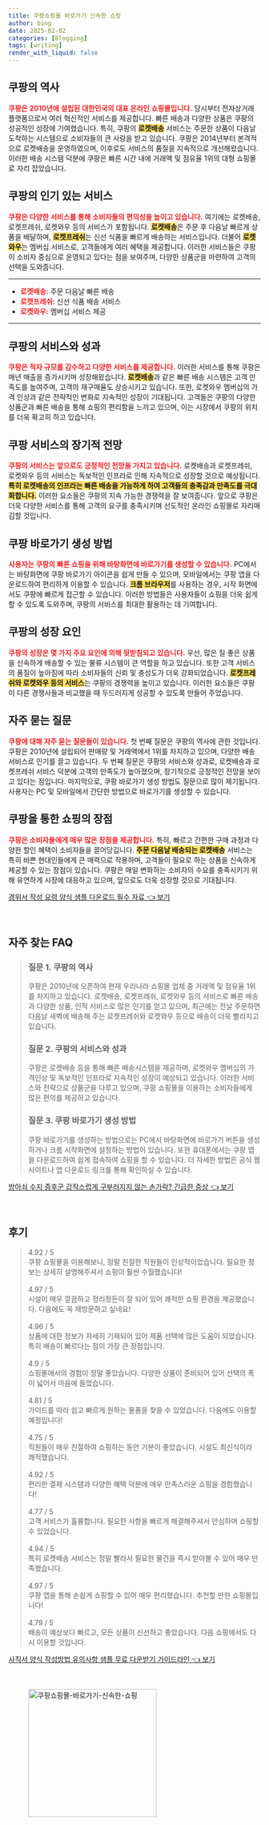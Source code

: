 ```yaml
---
title: 쿠팡쇼핑몰 바로가기 신속한 쇼핑
author: bing
date: 2025-02-02
categories: [Blogging]
tags: [writing]
render_with_liquid: false
---
```



<h2 id='쿠팡의 역사'>쿠팡의 역사</h2>

<p><b><span style="color: #ee2323;">쿠팡은 2010년에 설립된 대한민국의 대표 온라인 쇼핑몰입니다.</span></b> 당시부터 전자상거래 플랫폼으로서 여러 혁신적인 서비스를 제공합니다. 빠른 배송과 다양한 상품은 쿠팡의 성공적인 성장에 기여했습니다. 특히, 쿠팡의 <b><span style="background-color: #ffe066;">로켓배송</span></b> 서비스는 주문한 상품이 다음날 도착하는 시스템으로 소비자들의 큰 사랑을 받고 있습니다. 쿠팡은 2014년부터 본격적으로 로켓배송을 운영하였으며, 이후로도 서비스의 품질을 지속적으로 개선해왔습니다. 이러한 배송 시스템 덕분에 쿠팡은 빠른 시간 내에 거래액 및 점유율 1위의 대형 쇼핑몰로 자리 잡았습니다.</p>

<h2 id='쿠팡의 인기있는 서비스'>쿠팡의 인기 있는 서비스</h2>

<p><b><span style="color: #ee2323;">쿠팡은 다양한 서비스를 통해 소비자들의 편의성을 높이고 있습니다.</span></b> 여기에는 로켓배송, 로켓프레쉬, 로켓와우 등의 서비스가 포함됩니다. <b><span style="background-color: #ffe066;">로켓배송</span></b>은 주문 후 다음날 빠르게 상품을 배달하며, <b><span style="background-color: #ffe066;">로켓프레쉬</span></b>는 신선 식품을 빠르게 배송하는 서비스입니다. 더불어 <b><span style="background-color: #ffe066;">로켓와우</span></b>는 멤버십 서비스로, 고객들에게 여러 혜택을 제공합니다. 이러한 서비스들은 쿠팡이 소비자 중심으로 운영되고 있다는 점을 보여주며, 다양한 상품군을 마련하여 고객의 선택을 도와줍니다.</p>

<hr />

<ul>
    <li><b><span style="color: #ee2323;">로켓배송:</span></b> 주문 다음날 빠른 배송</li>
    <li><b><span style="color: #ee2323;">로켓프레쉬:</span></b> 신선 식품 배송 서비스</li>
    <li><b><span style="color: #ee2323;">로켓와우:</span></b> 멤버십 서비스 제공</li>
</ul>

<hr />

<h2 id='쿠팡의 서비스와 성과'>쿠팡의 서비스와 성과</h2>

<p><b><span style="color: #ee2323;">쿠팡은 적자 규모를 감수하고 다양한 서비스를 제공합니다.</span></b> 이러한 서비스를 통해 쿠팡은 매년 매출을 증가시키며 성장해왔습니다. <b><span style="background-color: #ffe066;">로켓배송</span></b>과 같은 빠른 배송 시스템은 고객 만족도를 높여주며, 고객의 재구매율도 상승시키고 있습니다. 또한, 로켓와우 멤버십의 가격 인상과 같은 전략적인 변화로 지속적인 성장이 기대됩니다. 고객들은 쿠팡의 다양한 상품군과 빠른 배송을 통해 쇼핑의 편리함을 느끼고 있으며, 이는 시장에서 쿠팡의 위치를 더욱 확고히 하고 있습니다.</p>

<h2 id='쿠팡 서비스의 장기적 전망'>쿠팡 서비스의 장기적 전망</h2>

<p><b><span style="color: #ee2323;">쿠팡의 서비스는 앞으로도 긍정적인 전망을 가지고 있습니다.</span></b> 로켓배송과 로켓프레쉬, 로켓와우 등의 서비스는 독보적인 인프라로 인해 지속적으로 성장할 것으로 예상됩니다. <b><span style="background-color: #ffe066;">특히 로켓배송의 인프라는 빠른 배송을 가능하게 하여 고객들의 충족감과 만족도를 극대화합니다.</span></b> 이러한 요소들은 쿠팡의 지속 가능한 경쟁력을 잘 보여줍니다. 앞으로 쿠팡은 더욱 다양한 서비스를 통해 고객의 요구를 충족시키며 선도적인 온라인 쇼핑몰로 자리매김할 것입니다.</p>

<h2 id='쿠팡 바로가기 생성 방법'>쿠팡 바로가기 생성 방법</h2>

<p><b><span style="color: #ee2323;">사용자는 쿠팡의 빠른 쇼핑을 위해 바탕화면에 바로가기를 생성할 수 있습니다.</span></b> PC에서는 바탕화면에 쿠팡 바로가기 아이콘을 쉽게 만들 수 있으며, 모바일에서는 쿠팡 앱을 다운로드하여 편리하게 이용할 수 있습니다. <b><span style="background-color: #ffe066;">크롬 브라우저</span></b>를 사용하는 경우, 시작 화면에서도 쿠팡에 빠르게 접근할 수 있습니다. 이러한 방법들은 사용자들이 쇼핑을 더욱 쉽게 할 수 있도록 도와주며, 쿠팡의 서비스를 최대한 활용하는 데 기여합니다.</p>

<h2 id='쿠팡의 성장 요인'>쿠팡의 성장 요인</h2>

<p><b><span style="color: #ee2323;">쿠팡의 성장은 몇 가지 주요 요인에 의해 뒷받침되고 있습니다.</span></b> 우선, 많은 질 좋은 상품을 신속하게 배송할 수 있는 물류 시스템이 큰 역할을 하고 있습니다. 또한 고객 서비스의 품질이 높아짐에 따라 소비자들의 신뢰 및 충성도가 더욱 강화되었습니다. <b><span style="background-color: #ffe066;">로켓프레쉬와 로켓와우 등의 서비스</span></b>는 쿠팡의 경쟁력을 높이고 있습니다. 이러한 요소들은 쿠팡이 다른 경쟁사들과 비교했을 때 두드러지게 성공할 수 있도록 만들어 주었습니다.</p>

<h2 id='자주 묻는 질문'>자주 묻는 질문</h2>

<p><b><span style="color: #ee2323;">쿠팡에 대해 자주 묻는 질문들이 있습니다.</span></b> 첫 번째 질문은 쿠팡의 역사에 관한 것입니다. 쿠팡은 2010년에 설립되어 판매량 및 거래액에서 1위를 차지하고 있으며, 다양한 배송 서비스로 인기를 끌고 있습니다. 두 번째 질문은 쿠팡의 서비스와 성과로, 로켓배송과 로켓프레쉬 서비스 덕분에 고객의 만족도가 높아졌으며, 장기적으로 긍정적인 전망을 보이고 있다는 점입니다. 마지막으로, 쿠팡 바로가기 생성 방법도 질문으로 많이 제기됩니다. 사용자는 PC 및 모바일에서 간단한 방법으로 바로가기를 생성할 수 있습니다.</p>

<h2 id='쿠팡을 통한 쇼핑의 장점'>쿠팡을 통한 쇼핑의 장점</h2>

<p><b><span style="color: #ee2323;">쿠팡은 소비자들에게 매우 많은 장점을 제공합니다.</span></b> 특히, 빠르고 간편한 구매 과정과 다양한 할인 혜택이 소비자들을 끌어당깁니다. <b><span style="background-color: #ffe066;">주문 다음날 배송되는 로켓배송</span></b> 서비스는 특히 바쁜 현대인들에게 큰 매력으로 작용하며, 고객들이 필요로 하는 상품을 신속하게 제공할 수 있는 장점이 있습니다. 쿠팡은 매일 변화하는 소비자의 수요를 충족시키기 위해 유연하게 시장에 대응하고 있으며, 앞으로도 더욱 성장할 것으로 기대됩니다.</p>


<p><a class="click-button" title="경위서 작성 요령 양식 샘플 다운로드 필수 자료" href="https://afficreate.github.io/posts/%EA%B2%BD%EC%9C%84%EC%84%9C-%EC%9E%91%EC%84%B1-%EC%9A%94%EB%A0%B9-%EC%96%91%EC%8B%9D-%EC%83%98%ED%94%8C-%EB%8B%A4%EC%9A%B4%EB%A1%9C%EB%93%9C-%ED%95%84%EC%88%98-%EC%9E%90%EB%A3%8C/" rel="dofollow">경위서 작성 요령 양식 샘플 다운로드 필수 자료 👈 보기</a></p><br>
<h2 id='자주_찾는_FAQ'>자주 찾는 FAQ</h2>
<div itemscope="" itemtype="https://schema.org/FAQPage"> 
<blockquote> 
<div itemscope="" itemprop="mainEntity" itemtype="https://schema.org/Question"> 
<h3 itemprop="name">질문 1. 쿠팡의 역사</h3> 
<div itemscope="" itemprop="acceptedAnswer" itemtype="https://schema.org/Answer"> 
<span itemprop="text"> 
<p>쿠팡은 2010년에 오픈하여 현재 우리나라 쇼핑몰 업체 중 거래액 및 점유율 1위를 차지하고 있습니다. 로켓배송, 로켓프레쉬, 로켓와우 등의 서비스로 빠른 배송과 다양한 상품, 인적 서비스로 많은 인기를 얻고 있으며, 최근에는 전날 주문하면 다음날 새벽에 배송해 주는 로켓프레쉬와 로켓와우 등으로 배송이 더욱 빨라지고 있습니다.</p> 
</span> 
</div> 
</div> 
<div itemscope="" itemprop="mainEntity" itemtype="https://schema.org/Question"> 
<h3 itemprop="name">질문 2. 쿠팡의 서비스와 성과</h3> 
<div itemscope="" itemprop="acceptedAnswer" itemtype="https://schema.org/Answer"> 
<span itemprop="text"> 
<p>쿠팡은 로켓배송 등을 통해 빠른 배송시스템을 제공하며, 로켓와우 멤버십의 가격인상 및 독보적인 인프라로 지속적인 성장이 예상되고 있습니다. 이러한 서비스와 전략으로 상품군을 다루고 있으며, 쿠팡 쇼핑몰을 이용하는 소비자들에게 많은 편의를 제공하고 있습니다.</p> 
</span> 
</div> 
</div> 
<div itemscope="" itemprop="mainEntity" itemtype="https://schema.org/Question"> 
<h3 itemprop="name">질문 3. 쿠팡 바로가기 생성 방법</h3> 
<div itemscope="" itemprop="acceptedAnswer" itemtype="https://schema.org/Answer"> 
<span itemprop="text"> 
<p>쿠팡 바로가기를 생성하는 방법으로는 PC에서 바탕화면에 바로가기 버튼을 생성하거나 크롬 시작화면에 설정하는 방법이 있습니다. 또한 휴대폰에서는 쿠팡 앱을 다운로드하여 쉽게 접속하여 쇼핑을 할 수 있습니다. 더 자세한 방법은 공식 웹사이트나 앱 다운로드 링크를 통해 확인하실 수 있습니다.</p> 
</span> 
</div> 
</div> 
</blockquote> 
</div>
<p><a class="click-button" title="방아쇠 수지 증후군 갑작스럽게 구부러지지 않는 손가락? 긴급한 증상" href="https://afficreate.github.io/posts/%EB%B0%A9%EC%95%84%EC%87%A0-%EC%88%98%EC%A7%80-%EC%A6%9D%ED%9B%84%EA%B5%B0-%EA%B0%91%EC%9E%91%EC%8A%A4%EB%9F%BD%EA%B2%8C-%EA%B5%AC%EB%B6%80%EB%9F%AC%EC%A7%80%EC%A7%80-%EC%95%8A%EB%8A%94-%EC%86%90%EA%B0%80%EB%9D%BD-%EA%B8%B4%EA%B8%89%ED%95%9C-%EC%A6%9D%EC%83%81/" rel="dofollow">방아쇠 수지 증후군 갑작스럽게 구부러지지 않는 손가락? 긴급한 증상 👈 보기</a></p><br>
<h2 id='후기'>후기</h2>
<div itemscope itemtype="https://schema.org/Product">
  <blockquote>
  <div itemprop="review" itemscope itemtype="https://schema.org/Review">
      <div itemprop="reviewRating" itemscope itemtype="https://schema.org/Rating"> <span itemprop="ratingValue">4.92</span> / <span itemprop="bestRating">5</span> </div>
      <span itemprop="reviewBody">쿠팡 쇼핑몰을 이용해보니, 정말 친절한 직원들이 인상적이었습니다. 필요한 정보는 상세히 설명해주셔서 쇼핑이 훨씬 수월했습니다!</span>
  </div>
  <br>
  <div itemprop="review" itemscope itemtype="https://schema.org/Review">
      <div itemprop="reviewRating" itemscope itemtype="https://schema.org/Rating"> <span itemprop="ratingValue">4.97</span> / <span itemprop="bestRating">5</span> </div>
      <span itemprop="reviewBody">시설이 매우 깔끔하고 정리정돈이 잘 되어 있어 쾌적한 쇼핑 환경을 제공했습니다. 다음에도 꼭 재방문하고 싶네요!</span>
  </div>
  <br>
  <div itemprop="review" itemscope itemtype="https://schema.org/Review">
      <div itemprop="reviewRating" itemscope itemtype="https://schema.org/Rating"> <span itemprop="ratingValue">4.96</span> / <span itemprop="bestRating">5</span> </div>
      <span itemprop="reviewBody">상품에 대한 정보가 자세히 기재되어 있어 제품 선택에 많은 도움이 되었습니다. 특히 배송이 빠르다는 점이 가장 큰 장점입니다.</span>
  </div>
  <br>
  <div itemprop="review" itemscope itemtype="https://schema.org/Review">
      <div itemprop="reviewRating" itemscope itemtype="https://schema.org/Rating"> <span itemprop="ratingValue">4.9</span> / <span itemprop="bestRating">5</span> </div>
      <span itemprop="reviewBody">쇼핑몰에서의 경험이 정말 좋았습니다. 다양한 상품이 준비되어 있어 선택의 폭이 넓어서 마음에 들었습니다.</span>
  </div>
  <br>
  <div itemprop="review" itemscope itemtype="https://schema.org/Review">
      <div itemprop="reviewRating" itemscope itemtype="https://schema.org/Rating"> <span itemprop="ratingValue">4.81</span> / <span itemprop="bestRating">5</span> </div>
      <span itemprop="reviewBody">가이드를 따라 쉽고 빠르게 원하는 물품을 찾을 수 있었습니다. 다음에도 이용할 예정입니다!</span>
  </div>
  <br>
  <div itemprop="review" itemscope itemtype="https://schema.org/Review">
      <div itemprop="reviewRating" itemscope itemtype="https://schema.org/Rating"> <span itemprop="ratingValue">4.75</span> / <span itemprop="bestRating">5</span> </div>
      <span itemprop="reviewBody">직원들이 매우 친절하여 쇼핑하는 동안 기분이 좋았습니다. 시설도 최신식이라 쾌적했습니다.</span>
  </div>
  <br>
  <div itemprop="review" itemscope itemtype="https://schema.org/Review">
      <div itemprop="reviewRating" itemscope itemtype="https://schema.org/Rating"> <span itemprop="ratingValue">4.92</span> / <span itemprop="bestRating">5</span> </div>
      <span itemprop="reviewBody">편리한 결제 시스템과 다양한 혜택 덕분에 매우 만족스러운 쇼핑을 경험했습니다!</span>
  </div>
  <br>
  <div itemprop="review" itemscope itemtype="https://schema.org/Review">
      <div itemprop="reviewRating" itemscope itemtype="https://schema.org/Rating"> <span itemprop="ratingValue">4.77</span> / <span itemprop="bestRating">5</span> </div>
      <span itemprop="reviewBody">고객 서비스가 훌륭합니다. 필요한 사항을 빠르게 해결해주셔서 안심하며 쇼핑할 수 있었습니다.</span>
  </div>
  <br>
  <div itemprop="review" itemscope itemtype="https://schema.org/Review">
      <div itemprop="reviewRating" itemscope itemtype="https://schema.org/Rating"> <span itemprop="ratingValue">4.94</span> / <span itemprop="bestRating">5</span> </div>
      <span itemprop="reviewBody">특히 로켓배송 서비스는 정말 빨라서 필요한 물건을 즉시 받아볼 수 있어 매우 만족했습니다.</span>
  </div>
  <br>
  <div itemprop="review" itemscope itemtype="https://schema.org/Review">
      <div itemprop="reviewRating" itemscope itemtype="https://schema.org/Rating"> <span itemprop="ratingValue">4.97</span> / <span itemprop="bestRating">5</span> </div>
      <span itemprop="reviewBody">쿠팡 앱을 통해 손쉽게 쇼핑할 수 있어 매우 편리했습니다. 추천할 만한 쇼핑몰입니다!</span>
  </div>
  <br>
  <div itemprop="review" itemscope itemtype="https://schema.org/Review">
      <div itemprop="reviewRating" itemscope itemtype="https://schema.org/Rating"> <span itemprop="ratingValue">4.79</span> / <span itemprop="bestRating">5</span> </div>
      <span itemprop="reviewBody">배송이 예상보다 빠르고, 모든 상품이 신선하고 좋았습니다. 다음 쇼핑에서도 다시 이용할 것입니다.</span>
  </div>
  </blockquote>
</div>
<p><a class="click-button" title="사직서 양식 작성방법 유의사항 샘플 무료 다운받기 가이드라인" href="https://afficreate.github.io/posts/%EC%82%AC%EC%A7%81%EC%84%9C-%EC%96%91%EC%8B%9D-%EC%9E%91%EC%84%B1%EB%B0%A9%EB%B2%95-%EC%9C%A0%EC%9D%98%EC%82%AC%ED%95%AD-%EC%83%98%ED%94%8C-%EB%AC%B4%EB%A3%8C-%EB%8B%A4%EC%9A%B4%EB%B0%9B%EA%B8%B0-%EA%B0%80%EC%9D%B4%EB%93%9C%EB%9D%BC%EC%9D%B8/" rel="dofollow">사직서 양식 작성방법 유의사항 샘플 무료 다운받기 가이드라인 👈 보기</a></p><br>
<figure class="image"><img src="https://afficreate.github.io/assets/img/thumbnail/쿠팡쇼핑몰-바로가기-신속한-쇼핑.webp" alt="쿠팡쇼핑몰-바로가기-신속한-쇼핑" width="256" height="256"></figure>